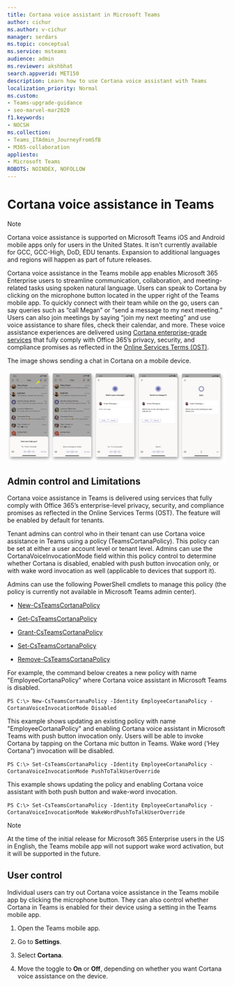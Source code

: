 ```yaml
---
title: Cortana voice assistant in Microsoft Teams
author: cichur
ms.author: v-cichur
manager: serdars
ms.topic: conceptual
ms.service: msteams
audience: admin
ms.reviewer: akshbhat
search.appverid: MET150
description: Learn how to use Cortana voice assistant with Teams
localization_priority: Normal
ms.custom: 
- Teams-upgrade-guidance
- seo-marvel-mar2020
f1.keywords:
- NOCSH
ms.collection: 
- Teams_ITAdmin_JourneyFromSfB
- M365-collaboration
appliesto:
- Microsoft Teams
ROBOTS: NOINDEX, NOFOLLOW
---
```


# Cortana voice assistance in Teams

> [!Note]
> Cortana voice assistance is supported on Microsoft Teams iOS and Android mobile apps only for users in the United States. It isn't currently available for GCC, GCC-High, DoD, EDU tenants. Expansion to additional languages and regions will happen as part of future releases.

Cortana voice assistance in the Teams mobile app enables Microsoft 365 Enterprise users to streamline communication, collaboration, and meeting-related tasks using spoken natural language. Users can speak to Cortana by clicking on the microphone button located in the upper right of the Teams mobile app. To quickly connect with their team while on the go, users can say queries such as “call Megan” or “send a message to my next meeting.” Users can also join meetings by saying “join my next meeting” and use voice assistance to share files, check their calendar, and more. These voice assistance experiences are delivered using [Cortana enterprise-grade services](https://docs.microsoft.com/microsoft-365/admin/misc/cortana-integration?view=o365-worldwide) that fully comply with Office 365’s privacy, security, and compliance promises as reflected in the [Online Services Terms (OST)](https://www.microsoft.com/licensing/product-licensing/products?rtc=1).

The image shows sending a chat in Cortana on a mobile device.

![Image shows a sequence of mobile screens showing a Cortana chat session](media/cortana-on-teams-mobile.png)

## Admin control and Limitations

Cortana voice assistance in Teams is delivered using services that fully comply with Office 365’s enterprise-level privacy, security, and compliance promises as reflected in the Online Services Terms (OST). The feature will be enabled by default for tenants. 

Tenant admins can control who in their tenant can use Cortana voice assistance in Teams using a policy (TeamsCortanaPolicy). This policy can be set at either a user account level or tenant level. Admins can use the CortanaVoiceInvocationMode field within this policy control to determine whether Cortana is disabled, enabled with push button invocation only, or with wake word invocation as well (applicable to devices that support it).

Admins can use the following PowerShell cmdlets to manage this policy (the policy is currently not available in Microsoft Teams admin center). 

- [New-CsTeamsCortanaPolicy](https://docs.microsoft.com/powershell/module/skype/New-CsTeamsCortanaPolicy) 

- [Get-CsTeamsCortanaPolicy](https://docs.microsoft.com/powershell/module/skype/Set-CsTeamsCortanaPolicy) 

- [Grant-CsTeamsCortanaPolicy](https://docs.microsoft.com/powershell/module/skype/Grant-CsTeamsCortanaPolicy) 

- [Set-CsTeamsCortanaPolicy](https://docs.microsoft.com/powershell/module/skype/Set-CsTeamsCortanaPolicy) 

- [Remove-CsTeamsCortanaPolicy](https://docs.microsoft.com/powershell/module/skype/Remove-CsTeamsCortanaPolicy) 

For example, the command below creates a new policy with name "EmployeeCortanaPolicy" where Cortana voice assistant in Microsoft Teams is disabled.  

```DOS
PS C:\> New-CsTeamsCortanaPolicy -Identity EmployeeCortanaPolicy -CortanaVoiceInvocationMode Disabled 
```

This example shows updating an existing policy with name "EmployeeCortanaPolicy" and enabling Cortana voice assistant in Microsoft Teams with push button invocation only. Users will be able to invoke Cortana by tapping on the Cortana mic button in Teams. Wake word (‘Hey Cortana”) invocation will be disabled.  

```DOS
PS C:\> Set-CsTeamsCortanaPolicy -Identity EmployeeCortanaPolicy -CortanaVoiceInvocationMode PushToTalkUserOverride 
```

This example shows updating the policy and enabling Cortana voice assistant with both push button and wake-word invocation. 

```DOS
PS C:\> Set-CsTeamsCortanaPolicy -Identity EmployeeCortanaPolicy -CortanaVoiceInvocationMode WakeWordPushToTalkUserOverride 
```

> [!Note]
> At the time of the initial release for Microsoft 365 Enterprise users in the US in English, the Teams mobile app will not support wake word activation, but it will be supported in the future.

## User control

Individual users can try out Cortana voice assistance in the Teams mobile app by clicking the microphone button. They can also control whether Cortana in Teams is enabled for their device using a setting in the Teams mobile app.

1. Open the Teams mobile app.

2. Go to **Settings**.

3. Select **Cortana**.

4. Move the toggle to **On** or **Off**, depending on whether you want Cortana voice assistance on the device.
